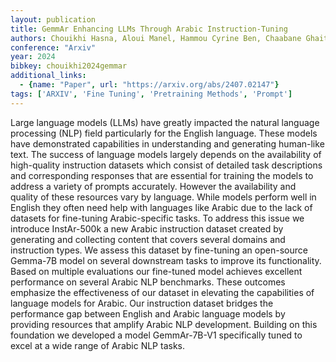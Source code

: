```yaml
---
layout: publication
title: GemmAr Enhancing LLMs Through Arabic Instruction-Tuning
authors: Chouikhi Hasna, Aloui Manel, Hammou Cyrine Ben, Chaabane Ghaith, Kchaou Haithem, Dhaouadi Chehir
conference: "Arxiv"
year: 2024
bibkey: chouikhi2024gemmar
additional_links:
  - {name: "Paper", url: "https://arxiv.org/abs/2407.02147"}
tags: ['ARXIV', 'Fine Tuning', 'Pretraining Methods', 'Prompt']
---
```

Large language models (LLMs) have greatly impacted the natural language processing (NLP) field particularly for the English language. These models have demonstrated capabilities in understanding and generating human-like text. The success of language models largely depends on the availability of high-quality instruction datasets which consist of detailed task descriptions and corresponding responses that are essential for training the models to address a variety of prompts accurately. However the availability and quality of these resources vary by language. While models perform well in English they often need help with languages like Arabic due to the lack of datasets for fine-tuning Arabic-specific tasks. To address this issue we introduce InstAr-500k a new Arabic instruction dataset created by generating and collecting content that covers several domains and instruction types. We assess this dataset by fine-tuning an open-source Gemma-7B model on several downstream tasks to improve its functionality. Based on multiple evaluations our fine-tuned model achieves excellent performance on several Arabic NLP benchmarks. These outcomes emphasize the effectiveness of our dataset in elevating the capabilities of language models for Arabic. Our instruction dataset bridges the performance gap between English and Arabic language models by providing resources that amplify Arabic NLP development. Building on this foundation we developed a model GemmAr-7B-V1 specifically tuned to excel at a wide range of Arabic NLP tasks.
